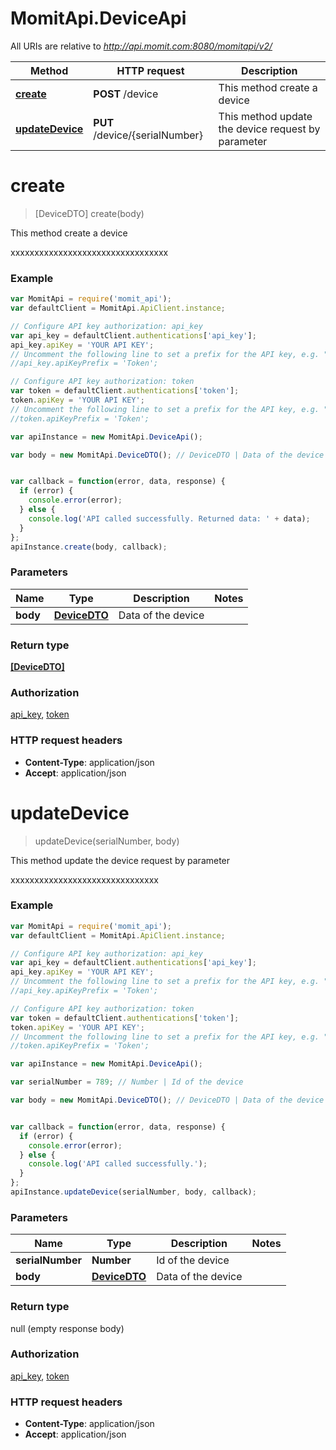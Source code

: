 # MomitApi.DeviceApi

All URIs are relative to *http://api.momit.com:8080/momitapi/v2/*

Method | HTTP request | Description
------------- | ------------- | -------------
[**create**](DeviceApi.md#create) | **POST** /device | This method create a device
[**updateDevice**](DeviceApi.md#updateDevice) | **PUT** /device/{serialNumber} | This method update the device request by parameter


<a name="create"></a>
# **create**
> [DeviceDTO] create(body)

This method create a device

xxxxxxxxxxxxxxxxxxxxxxxxxxxxxxxxx

### Example
```javascript
var MomitApi = require('momit_api');
var defaultClient = MomitApi.ApiClient.instance;

// Configure API key authorization: api_key
var api_key = defaultClient.authentications['api_key'];
api_key.apiKey = 'YOUR API KEY';
// Uncomment the following line to set a prefix for the API key, e.g. "Token" (defaults to null)
//api_key.apiKeyPrefix = 'Token';

// Configure API key authorization: token
var token = defaultClient.authentications['token'];
token.apiKey = 'YOUR API KEY';
// Uncomment the following line to set a prefix for the API key, e.g. "Token" (defaults to null)
//token.apiKeyPrefix = 'Token';

var apiInstance = new MomitApi.DeviceApi();

var body = new MomitApi.DeviceDTO(); // DeviceDTO | Data of the device


var callback = function(error, data, response) {
  if (error) {
    console.error(error);
  } else {
    console.log('API called successfully. Returned data: ' + data);
  }
};
apiInstance.create(body, callback);
```

### Parameters

Name | Type | Description  | Notes
------------- | ------------- | ------------- | -------------
 **body** | [**DeviceDTO**](DeviceDTO.md)| Data of the device | 

### Return type

[**[DeviceDTO]**](DeviceDTO.md)

### Authorization

[api_key](../README.md#api_key), [token](../README.md#token)

### HTTP request headers

 - **Content-Type**: application/json
 - **Accept**: application/json

<a name="updateDevice"></a>
# **updateDevice**
> updateDevice(serialNumber, body)

This method update the device request by parameter

xxxxxxxxxxxxxxxxxxxxxxxxxxxxxxx

### Example
```javascript
var MomitApi = require('momit_api');
var defaultClient = MomitApi.ApiClient.instance;

// Configure API key authorization: api_key
var api_key = defaultClient.authentications['api_key'];
api_key.apiKey = 'YOUR API KEY';
// Uncomment the following line to set a prefix for the API key, e.g. "Token" (defaults to null)
//api_key.apiKeyPrefix = 'Token';

// Configure API key authorization: token
var token = defaultClient.authentications['token'];
token.apiKey = 'YOUR API KEY';
// Uncomment the following line to set a prefix for the API key, e.g. "Token" (defaults to null)
//token.apiKeyPrefix = 'Token';

var apiInstance = new MomitApi.DeviceApi();

var serialNumber = 789; // Number | Id of the device

var body = new MomitApi.DeviceDTO(); // DeviceDTO | Data of the device


var callback = function(error, data, response) {
  if (error) {
    console.error(error);
  } else {
    console.log('API called successfully.');
  }
};
apiInstance.updateDevice(serialNumber, body, callback);
```

### Parameters

Name | Type | Description  | Notes
------------- | ------------- | ------------- | -------------
 **serialNumber** | **Number**| Id of the device | 
 **body** | [**DeviceDTO**](DeviceDTO.md)| Data of the device | 

### Return type

null (empty response body)

### Authorization

[api_key](../README.md#api_key), [token](../README.md#token)

### HTTP request headers

 - **Content-Type**: application/json
 - **Accept**: application/json

